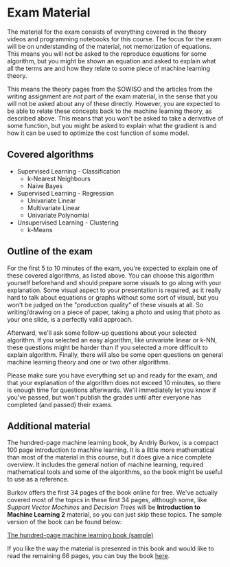 
# Exam Material

The material for the exam consists of everything covered in the theory videos
and programming notebooks for this course. The focus for the exam will be on
understanding of the material, not memorization of equations. This means you
will not be asked to the reproduce equations for some algorithm, but you might
be shown an equation and asked to explain what all the terms are and how they
relate to some piece of machine learning theory. 

This means the theory pages from the SOWISO and the articles from the writing
assignment are *not* part of the exam material, in the sense that you will not
be asked about any of these directly. However, you are expected to be able to
relate these concepts back to the machine learning theory, as described above.
This means that you won't be asked to take a derivative of some function, but
you might be asked to explain what the gradient is and how it can be used to
optimize the cost function of some model. 

## Covered algorithms

* Supervised Learning - Classification
    * k-Nearest Neighbours
    * Naive Bayes
* Supervised Learning - Regression
    * Univariate Linear
    * Multivariate Linear
    * Univariate Polynomial
* Unsupervised Learning - Clustering
    * k-Means

## Outline of the exam

For the first 5 to 10 minutes of the exam, you're expected to explain one of
these covered algorithms, as listed above. You can choose this algorithm
yourself beforehand and should prepare some visuals to go along with your
explanation. Some visual aspect to your presentation is required, as it really
hard to talk about equations or graphs without some sort of visual, but you
won't be judged on the "production quality" of these visuals at all. So
writing/drawing on a piece of paper, taking a photo and using that photo as
your one slide, is a perfectly valid approach.

Afterward, we'll ask some follow-up questions about your selected algorithm. If
you selected an easy algorithm, like univariate linear or k-NN, these questions
might be harder than if you selected a more difficult to explain algorithm.
Finally, there will also be some open questions on general machine learning
theory and one or two other algorithms.

Please make sure you have everything set up and ready for the exam, and that
your explanation of the algorithm does not exceed 10 minutes, so there is
enough time for questions afterwards. We'll immediately let you know if you've
passed, but won't publish the grades until after everyone has completed (and
passed) their exams.

## Additional material

The hundred-page machine learning book, by Andriy Burkov, is a compact 100 page
introduction to machine learning. It is a little more mathematical than most of
the material in this course, but it does give a nice complete overview. It
includes the general notion of machine learning, required mathematical tools
and some of the algorithms, so the book might be useful to use as a reference.

Burkov offers the first 34 pages of the book online for free. We've actually
covered most of the topics in these first 34 pages, although some, like
*Support Vector Machines* and *Decision Trees* will be **Introduction to
Machine Learning 2** material, so you can just skip these topics. The sample
version of the book can be found below:

[The hundred-page machine learning book (sample)](theMLbook-sample.pdf)

If you like the way the material is presented in this book and would like to
read the remaining 66 pages, you can buy the book
[here](http://themlbook.com/).

